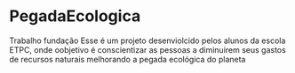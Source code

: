 # PegadaEcologica
Trabalho fundação
Esse é um projeto desenviolcido pelos alunos da escola ETPC, onde oobjetivo é conscientizar as pessoas a diminuirem seus gastos de recursos naturais melhorando a pegada ecológica do planeta
